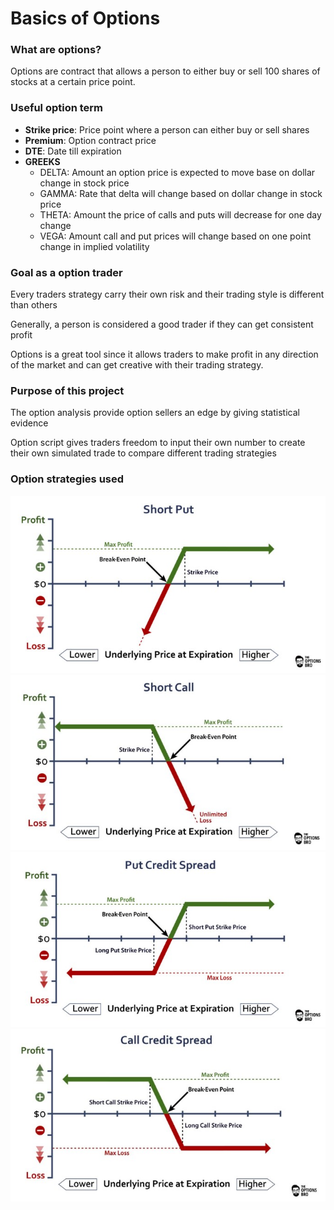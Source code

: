 # Basics of Options
### What are options?

 Options are contract that allows a person to either buy or sell 100 shares of stocks at a certain price point.

### Useful option term
- **Strike price**: Price point where a person can either buy or sell shares
- **Premium**: Option contract price
- **DTE**: Date till expiration
- **GREEKS**
    - DELTA: Amount an option price is expected to move base on dollar change in stock price
    - GAMMA: Rate that delta will change based on dollar change in stock price
    - THETA: Amount the price of calls and puts will decrease for one day change
    - VEGA: Amount call and put prices will change based on one point change in implied volatility

### Goal as a option trader
Every traders strategy carry their own risk and their trading style is different than others

Generally, a person is considered a good trader if they can get consistent profit 

Options is a great tool since it allows traders to make profit in any direction of the market and can get creative with their trading strategy.

### Purpose of this project
The option analysis provide option sellers an edge by giving statistical evidence 

Option script gives traders freedom to input their own number to create their own simulated trade to compare different trading strategies

### Option strategies used
![](images/short-put.jpg)
![](images/short-call.jpg)
![](images/put-credit-spread.jpg)
![](images/call-credit-spread.jpg)
